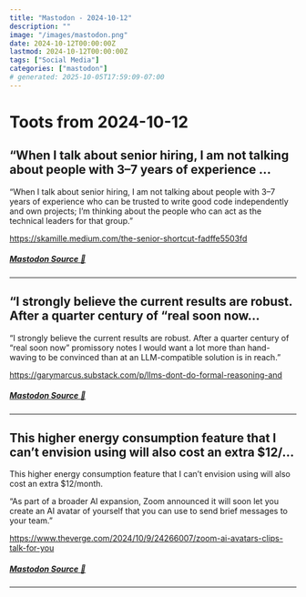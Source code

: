 ```yaml
---
title: "Mastodon - 2024-10-12"
description: ""
image: "/images/mastodon.png"
date: 2024-10-12T00:00:00Z
lastmod: 2024-10-12T00:00:00Z
tags: ["Social Media"]
categories: ["mastodon"]
# generated: 2025-10-05T17:59:09-07:00
---
```


# Toots from 2024-10-12

## “When I talk about senior hiring, I am not talking about people with 3–7 years of experience ...

“When I talk about senior hiring, I am not talking about people with 3–7 years of experience who can be trusted to write good code independently and own projects; I’m thinking about the people who can act as the technical leaders for that group.”

<https://skamille.medium.com/the-senior-shortcut-fadffe5503fd>

##### [Mastodon Source 🐘](https://hachyderm.io/@mweagle/113296259343432633)

---

## “I strongly believe the current results are robust. After a quarter century of “real soon now...

“I strongly believe the current results are robust. After a quarter century of “real soon now” promissory notes I would want a lot more than hand-waving to be convinced than at an LLM-compatible solution is in reach.”

<https://garymarcus.substack.com/p/llms-dont-do-formal-reasoning-and>

##### [Mastodon Source 🐘](https://hachyderm.io/@mweagle/113295647507874624)

---

## This higher energy consumption feature that I can’t envision using will also cost an extra $12/...

This higher energy consumption feature that I can’t envision using will also cost an extra $12/month.

“As part of a broader AI expansion, Zoom announced it will soon let you create an AI avatar of yourself that you can use to send brief messages to your team.”

<https://www.theverge.com/2024/10/9/24266007/zoom-ai-avatars-clips-talk-for-you>

##### [Mastodon Source 🐘](https://hachyderm.io/@mweagle/113292610911150816)

---

